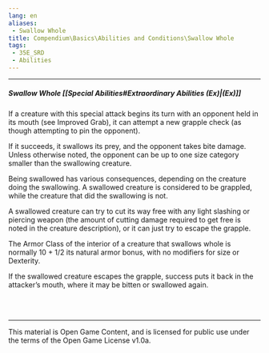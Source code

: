 ```yaml
---
lang: en
aliases:
 - Swallow Whole
title: Compendium\Basics\Abilities and Conditions\Swallow Whole
tags: 
 - 35E_SRD
 - Abilities
---
```


---
##### Swallow Whole [[Special Abilities#Extraordinary Abilities (Ex)|(Ex)]]

If a creature with this special attack begins its turn with an opponent held in its mouth (see Improved Grab), it can attempt a new grapple check (as though attempting to pin the opponent). 

If it succeeds, it swallows its prey, and the opponent takes bite damage. Unless otherwise noted, the opponent can be up to one size category smaller than the swallowing creature. 

Being swallowed has various consequences, depending on the creature doing the swallowing. A swallowed creature is considered to be grappled, while the creature that did the swallowing is not. 

A swallowed creature can try to cut its way free with any light slashing or piercing weapon (the amount of cutting damage required to get free is noted in the creature description), or it can just try to escape the grapple. 

The Armor Class of the interior of a creature that swallows whole is normally 10 + 1/2 its natural armor bonus, with no modifiers for size or Dexterity. 

If the swallowed creature escapes the grapple, success puts it back in the attacker’s mouth, where it may be bitten or swallowed again.


<br><br>



---



This material is Open Game Content, and is licensed for public use under the terms of the Open Game License v1.0a.

